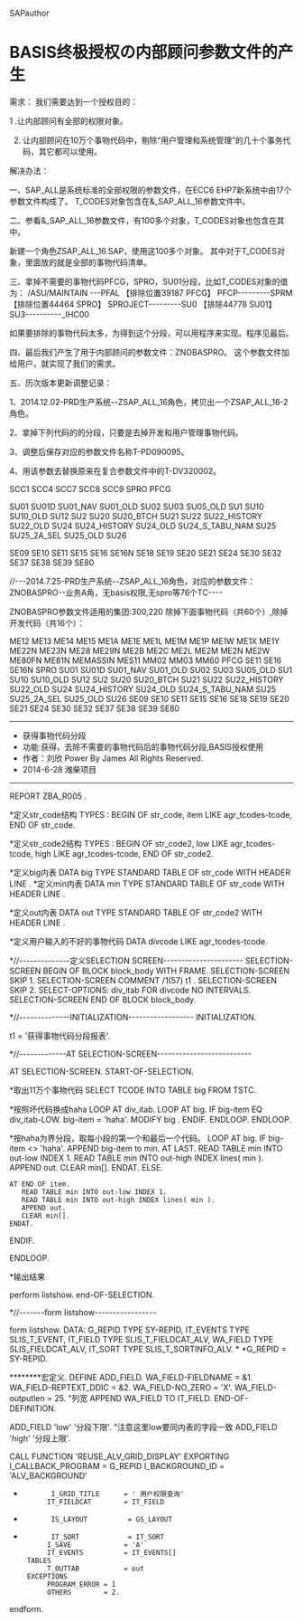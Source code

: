  SAPauthor
# BASIS终极授权の内部顾问参数文件的产生
需求：
我们需要达到一个授权目的： 


1 .让内部顾问有全部的权限对象。

2. 让内部顾问在10万个事物代码中，剔除“用户管理和系统管理”的几十个事务代码，其它都可以使用。




解决办法：

一、SAP_ALL是系统标准的全部权限的参数文件，在ECC6 EHP7新系统中由17个参数文件构成了。
T_CODES对象包含在&_SAP_ALL_16参数文件中。


二、参看&_SAP_ALL_16参数文件，有100多个对象，T_CODES对象也包含在其中。

新建一个角色ZSAP_ALL_16.SAP，使用这100多个对象。
其中对于T_CODES对象，里面放的就是全部的事物代码清单。	


三、拿掉不需要的事物代码PFCG，SPRO，SU01分段，比如T_CODES对象的值为：
/ASU/MAINTAIN ---PFAL  【排除位置39187 PFCG】
PFCP---------SPRM  	【排除位置44464 SPRO】
SPROJECT---------SU0  【排除44778 SU01】
SU3----------_IHC00


如果要排除的事物代码太多，为得到这个分段，可以用程序来实现。程序见最后。


四、最后我们产生了用于内部顾问的参数文件：ZNOBASPRO。
	这个参数文件加给用户，就实现了我们的需求。












五、历次版本更新调整记录：

1、2014.12.02-PRD生产系统--ZSAP_ALL_16角色，拷贝出一个ZSAP_ALL_16-2角色。

2、拿掉下列代码的的分段，只要是去掉开发和用户管理事物代码。

3、调整后保存对应的参数文件名称T-PD090095。

4、用该参数去替换原来在复合参数文件中的T-DV320002。



SCC1
SCC4
SCC7
SCC8
SCC9
SPRO
PFCG
 
SU01 
SU01D 
SU01_NAV 
SU01_OLD 
SU02 
SU03 
SU05_OLD 
SU1 
SU10 
SU10_OLD 
SU12 
SU2 
SU20 
SU20_BTCH 
SU21 
SU22 
SU22_HISTORY 
SU22_OLD 
SU24 
SU24_HISTORY 
SU24_OLD 
SU24_S_TABU_NAM 
SU25 
SU25_2A_SEL 
SU25_OLD 
SU26


SE09
SE10
SE11
SE15
SE16
SE16N
SE18
SE19
SE20
SE21
SE24
SE30
SE32
SE37
SE38
SE39
SE80








//---2014.7.25-PRD生产系统--ZSAP_ALL_16角色，对应的参数文件：ZNOBASPRO--业务A角，无basis权限,无spro等76个TC----

ZNOBASPRO参数文件适用的集团:300,220
除掉下面事物代码（共60个）,除掉开发代码（共16个）：


ME12 
ME13 
ME14 
ME15 
ME1A 
ME1E 
ME1L 
ME1M 
ME1P 
ME1W 
ME1X 
ME1Y 
ME22N 
ME23N 
ME28 
ME29N 
ME2B 
ME2C 
ME2L 
ME2M 
ME2N 
ME2W 
ME80FN 
ME81N 
MEMASSIN 
MES11 
MM02 
MM03 
MM60 
PFCG 
SE11 
SE16 
SE16N 
SPRO 
SU01 
SU01D 
SU01_NAV 
SU01_OLD 
SU02 
SU03 
SU05_OLD 
SU1 
SU10 
SU10_OLD 
SU12 
SU2 
SU20 
SU20_BTCH 
SU21 
SU22 
SU22_HISTORY 
SU22_OLD 
SU24 
SU24_HISTORY 
SU24_OLD 
SU24_S_TABU_NAM 
SU25 
SU25_2A_SEL 
SU25_OLD 
SU26 
SE09
SE10
SE11
SE15
SE16
SE18
SE19
SE20
SE21
SE24
SE30
SE32
SE37
SE38
SE39
SE80



********************************************************************
* 获得事物代码分段
* 功能:获得，去除不需要的事物代码后的事物代码分段,BASIS授权使用
* 作者：刘欣  Power By James All Rights Reserved.
* 2014-6-28 潍柴项目
********************************************************************


REPORT ZBA_R005 .


*定义str_code结构
TYPES : BEGIN OF str_code,
        item LIKE agr_tcodes-tcode,
        END OF str_code.


*定义str_code2结构
TYPES : BEGIN OF str_code2,
        low LIKE agr_tcodes-tcode,
        high LIKE agr_tcodes-tcode,
        END OF str_code2.


*定义big内表
DATA big TYPE STANDARD TABLE OF str_code WITH HEADER LINE .
*定义min内表
DATA min TYPE STANDARD TABLE OF str_code WITH HEADER LINE .


*定义out内表
DATA out TYPE STANDARD TABLE OF str_code2 WITH HEADER LINE .


*定义用户输入的不好的事物代码
DATA divcode LIKE agr_tcodes-tcode.


*//--------------定义SELECTION SCREEN----------------------
SELECTION-SCREEN BEGIN OF BLOCK block_body WITH FRAME.
SELECTION-SCREEN SKIP 1.
SELECTION-SCREEN COMMENT /1(57) t1 .
SELECTION-SCREEN SKIP 2.
SELECT-OPTIONS: div_itab FOR divcode NO INTERVALS.
SELECTION-SCREEN END OF BLOCK block_body.


*//--------------INITIALIZATION------------------
INITIALIZATION.

 t1 = '获得事物代码分段报表'.

*//-------------AT SELECTION-SCREEN--------------------------

AT SELECTION-SCREEN.
START-OF-SELECTION.

*取出11万个事物代码
SELECT TCODE INTO TABLE big FROM TSTC.

*按照坏代码换成haha
LOOP AT div_itab.
    LOOP AT big.
      IF big-item EQ div_itab-LOW.
         big-item = 'haha'.
         MODIFY big .
      ENDIF.
    ENDLOOP.
ENDLOOP.

*按haha为界分段，取每小段的第一个和最后一个代码。
LOOP AT big.
  IF big-item <> 'haha'.
     APPEND big-item to min.
      AT LAST.
       READ TABLE min INTO out-low INDEX 1.
       READ TABLE min INTO out-high INDEX lines( min ).
       APPEND out.
       CLEAR min[].
      ENDAT.
  ELSE.




    AT END OF item.
       READ TABLE min INTO out-low INDEX 1.
       READ TABLE min INTO out-high INDEX lines( min ).
       APPEND out.
       CLEAR min[].
    ENDAT.


  ENDIF.


ENDLOOP.


*输出结果

perform listshow.
end-OF-SELECTION.


*//-------form listshow-----------------


form listshow.
  DATA:
      G_REPID TYPE SY-REPID,
      IT_EVENTS TYPE SLIS_T_EVENT,
      IT_FIELD TYPE SLIS_T_FIELDCAT_ALV,
      WA_FIELD TYPE SLIS_FIELDCAT_ALV,
      IT_SORT TYPE SLIS_T_SORTINFO_ALV.
*
*G_REPID = SY-REPID.


********宏定义.
  DEFINE ADD_FIELD.
    WA_FIELD-FIELDNAME = &1.
    WA_FIELD-REPTEXT_DDIC = &2.
    WA_FIELD-NO_ZERO = 'X'.
    WA_FIELD-outputlen = 25. "列宽
    APPEND WA_FIELD TO IT_FIELD.
  END-OF-DEFINITION.


  ADD_FIELD 'low'  '分段下限'. "注意这里low要同内表的字段一致
  ADD_FIELD 'high'  '分段上限'.




  CALL FUNCTION 'REUSE_ALV_GRID_DISPLAY'
       EXPORTING
            I_CALLBACK_PROGRAM = G_REPID
            I_BACKGROUND_ID   = 'ALV_BACKGROUND'
*            I_GRID_TITLE      = ' 用户权限查询'
            IT_FIELDCAT        = IT_FIELD
*            IS_LAYOUT          = GS_LAYOUT
*            IT_SORT            = IT_SORT
            I_SAVE             = 'A'
            IT_EVENTS          = IT_EVENTS[]
       TABLES
            T_OUTTAB           = out
       EXCEPTIONS
            PROGRAM_ERROR = 1
            OTHERS        = 2.


endform.

